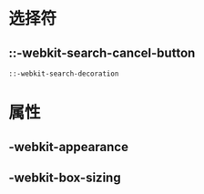 #	选择符

##	::-webkit-search-cancel-button
	::-webkit-search-decoration


#	属性

##	-webkit-appearance

## 	-webkit-box-sizing
